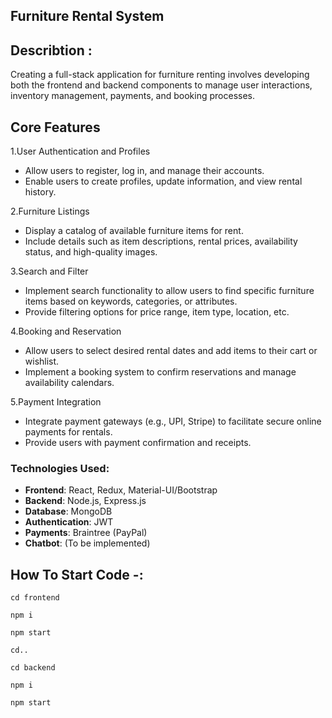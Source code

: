 ## Furniture Rental System

## Describtion : 
Creating a full-stack application for furniture renting involves developing both the frontend and backend components to manage user interactions, inventory management, payments, and booking processes. 

## Core Features

1.User Authentication and Profiles
  - Allow users to register, log in, and manage their accounts.
  - Enable users to create profiles, update information, and view rental history.
    
2.Furniture Listings
  - Display a catalog of available furniture items for rent.
  - Include details such as item descriptions, rental prices, availability status, and high-quality images.
    
3.Search and Filter
  - Implement search functionality to allow users to find specific furniture items based on keywords, categories, or attributes.
  - Provide filtering options for price range, item type, location, etc.
    
4.Booking and Reservation
  - Allow users to select desired rental dates and add items to their cart or wishlist.
  - Implement a booking system to confirm reservations and manage availability calendars.
    
5.Payment Integration
  - Integrate payment gateways (e.g., UPI, Stripe) to facilitate secure online payments for rentals.
  - Provide users with payment confirmation and receipts.

### Technologies Used:
- **Frontend**: React, Redux, Material-UI/Bootstrap
- **Backend**: Node.js, Express.js
- **Database**: MongoDB
- **Authentication**: JWT
- **Payments**: Braintree (PayPal)
- **Chatbot**: (To be implemented)
    
## How To Start Code -:

```
cd frontend

npm i

npm start

cd..

cd backend

npm i

npm start

```
